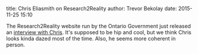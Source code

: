 title: Chris Eliasmith on Research2Reality
author: Trevor Bekolay
date: 2015-11-25 15:10

The Research2Reality website run by the Ontario Government
just released an [interview with Chris](http://research2reality.com/videos/build-brain/).
It's supposed to be hip and cool, but we think Chris looks kinda dazed most of
the time.  Also, he seems more coherent in person.
